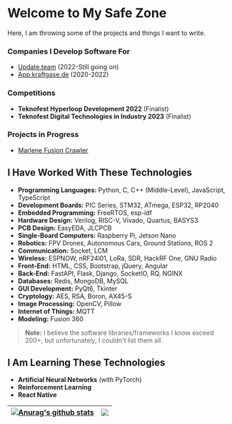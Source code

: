 # Welcome to My Safe Zone

Here, I am throwing some of the projects and things I want to write.

### Companies I Develop Software For
- [Update.team](https://update.team) (2022-Still going on)
- [App.kraftgase.de](https://app.kraftgase.de/) (2020-2022)

### Competitions
- **Teknofest Hyperloop Development 2022** (Finalist)
- **Teknofest Digital Technologies in Industry 2023** (Finalist)

### Projects in Progress
- [Marlene Fusion Crawler](https://github.com/x3beche/marlene-fusion-crawler)


## I Have Worked With These Technologies

- **Programming Languages:** Python, C, C++ (Middle-Level), JavaScript, TypeScript
- **Development Boards:** PIC Series, STM32, ATmega, ESP32, RP2040
- **Embedded Programming:** FreeRTOS, esp-idf
- **Hardware Design:** Verilog, RISC-V, Vivado, Quartus, BASYS3
- **PCB Design:** EasyEDA, JLCPCB
- **Single-Board Computers:** Raspberry Pi, Jetson Nano
- **Robotics:** FPV Drones, Autonomous Cars, Ground Stations, ROS 2
- **Communication:** Socket, LCM
- **Wireless:** ESPNOW, nRF24l01, LoRa, SDR, HackRF One, GNU Radio
- **Front-End:** HTML, CSS, Bootstrap, jQuery, Angular
- **Back-End:** FastAPI, Flask, Django, SocketIO, RQ, NGINX
- **Databases:** Redis, MongoDB, MySQL
- **GUI Development:** PyQt6, Tkinter
- **Cryptology:** AES, RSA, Boron, AX45-S
- **Image Processing:** OpenCV, Pillow
- **Internet of Things:** MQTT
- **Modeling:** Fusion 360

> **Note:** I believe the software libraries/frameworks I know exceed 200+, but unfortunately, I couldn't list them all.


## I Am Learning These Technologies

- **Artificial Neural Networks** (with PyTorch)
- **Reinforcement Learning**
- **React Native**

| <a href="https://github.com/anuraghazra/github-readme-stats"><img align="center" src="https://github-readme-stats.vercel.app/api?username=x3beche&show_icons=true&include_all_commits=true&theme=dark&hide_border=true" alt="Anurag's github stats" /></a> | <a href="https://github.com/anuraghazra/github-readme-stats"><img align="center" src="https://github-readme-stats.vercel.app/api/top-langs/?username=x3beche&layout=compact&theme=dark&hide_border=true" /></a> |
| ------------- | ------------- |
